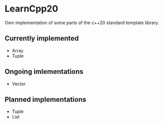 # LearnCpp20

Own implementation of some parts of the c++20 standard template library.

## Currently implemented

- Array
- Tuple

## Ongoing imlementations

- Vector

## Planned implementations

- Tuple
- List
